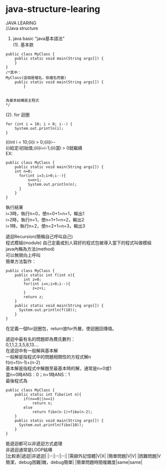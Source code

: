 # java-structure-learing
JAVA LEARING  
//Java structure  
1. java basic "java基本語法"    
(1). 基本款   
```
public class MyClass {  
    public static void main(String args[]) {  
    }  
}  
/*其中：  
MyClass(這個是檔名，依檔名而變)  
    public static void main(String args[]) {  
        }
 

為基本結構是主程式  
*/  
``` 
(2). for 迴圈  
```
for (int i = 10; i > 0; i--) {  
    System.out.println(i);  
}  
```
(i)int i = 10;(ii)i > 0;(iii)i--  
(i)給定i初始值;(iii)i=i-1;(ii)當i > 0就繼續  
EX:  
```
public class MyClass {  
    public static void main(String args[]) { 
    int n=0;  
      for(int i=3;i>0;i--){  
          n=n+1;  
          System.out.println(n);  
      }  
    }  
} 
```
執行結果  
i=3時，執行n=0，使n=0+1=n=1，輸出1   
i=2時，執行n=1，使n=1+1=n=2，輸出2  
i=1時，執行n=2，使n=2+1=n=3，輸出3  
 



遞迴Recursion(簡稱自己呼叫自己)  
程式模組(module)
自己定義或別人寫好的程式包被導入當下的程式叫做模組  
java內稱為方法(method)  
可以無限向上呼叫  
簡單方法製作：
```
public class MyClass {
    public static int f(int n){
        int z=0;
        for(int i=n;i>0;i--){
            z=z+i;
        }
        return z;
    }
    public static void main(String args[]) {
      System.out.println(f(10));
    }
}  
```
在定義一個for迴圈包，return放for外層，使迴圈回傳值。    
  
遞迴中最有名的問題即為費氏數列：  
0,1,1,2,3,5,8,13....  
在遞迴中有一般解與基本解  
一般解是指程式中的問題相關性的方程式解n  
f(n)=f(n-1)+(n-2)  
基本解是指程式中解題至最基本時的解，通常是n=0或1  
當n=0時ANS：0；n=1時ANS：1  
最後程式為  
```
public class MyClass {
    public static int fibo(int n){
        if(n==0||n==1)
            return n;
        else
            return fibo(n-1)+fibo(n-2);
    }
    public static void main(String args[]) {
      System.out.println(fibo(10));
    }
}
```
能遞迴都可以非遞迴方式處理  
非遞迴通常是LOOP結構  
|比較表|遞迴|非遞迴|
|:-:|:-:|:-:|
|需額外記憶體|V|X|
|簡單問題|V|V|
|困難問題|V簡潔，debug困難|醜，debug簡單|
|簡單問題時間複雜度|same|same|
